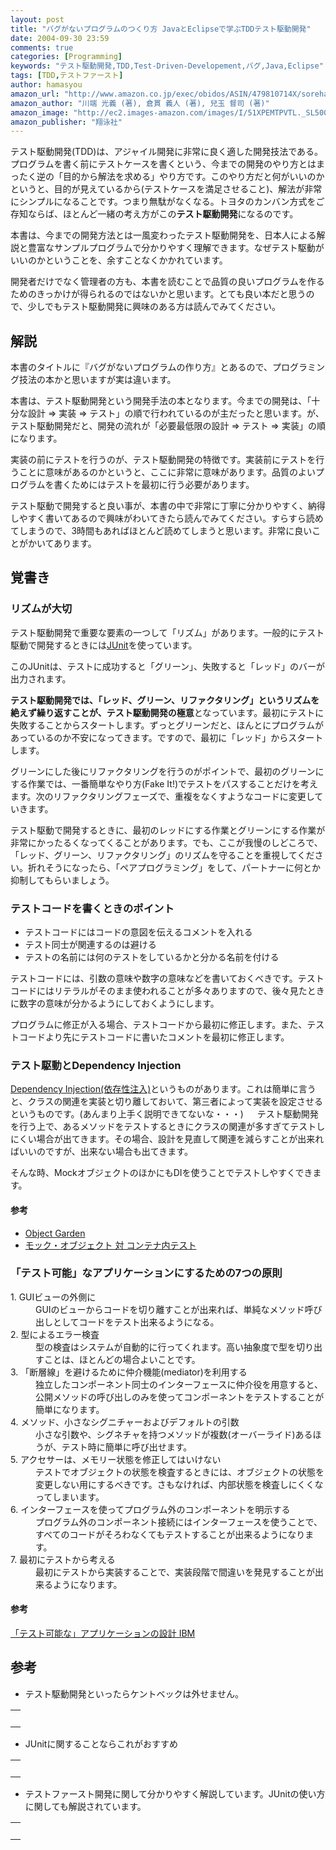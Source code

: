 ```yaml
---
layout: post
title: "バグがないプログラムのつくり方 JavaとEclipseで学ぶTDDテスト駆動開発"
date: 2004-09-30 23:59
comments: true
categories: [Programming]
keywords: "テスト駆動開発,TDD,Test-Driven-Developement,バグ,Java,Eclipse"
tags: [TDD,テストファースト]
author: hamasyou
amazon_url: "http://www.amazon.co.jp/exec/obidos/ASIN/479810714X/sorehabooks-22"
amazon_author: "川端 光義 (著), 倉貫 義人 (著), 兒玉 督司 (著)"
amazon_image: "http://ec2.images-amazon.com/images/I/51XPEMTPVTL._SL500_AA300_.jpg"
amazon_publisher: "翔泳社"
---
```


テスト駆動開発(TDD)は、アジャイル開発に非常に良く適した開発技法である。プログラムを書く前にテストケースを書くという、今までの開発のやり方とはまったく逆の「目的から解法を求める」やり方です。このやり方だと何がいいのかというと、目的が見えているから(テストケースを満足させること)、解法が非常にシンプルになることです。つまり無駄がなくなる。トヨタのカンバン方式をご存知ならば、ほとんど一緒の考え方がこの<strong>テスト駆動開発</strong>になるのです。

本書は、今までの開発方法とは一風変わったテスト駆動開発を、日本人による解説と豊富なサンプルプログラムで分かりやすく理解できます。なぜテスト駆動がいいのかということを、余すことなくかかれています。

開発者だけでなく管理者の方も、本書を読むことで品質の良いプログラムを作るためのきっかけが得られるのではないかと思います。とても良い本だと思うので、少しでもテスト駆動開発に興味のある方は読んでみてください。


<!-- more -->

<h2>解説</h2>

本書のタイトルに『バグがないプログラムの作り方』とあるので、プログラミング技法の本かと思いますが実は違います。

本書は、テスト駆動開発という開発手法の本となります。今までの開発は、「十分な設計 ⇒ 実装 ⇒ テスト」の順で行われているのが主だったと思います。が、テスト駆動開発だと、開発の流れが「必要最低限の設計 ⇒ テスト ⇒ 実装」の順になります。

実装の前にテストを行うのが、テスト駆動開発の特徴です。実装前にテストを行うことに意味があるのかというと、ここに非常に意味があります。品質のよいプログラムを書くためにはテストを最初に行う必要があります。

テスト駆動で開発すると良い事が、本書の中で非常に丁寧に分かりやすく、納得しやすく書いてあるので興味がわいてきたら読んでみてください。すらすら読めてしまうので、3時間もあればほとんど読めてしまうと思います。非常に良いことがかいてあります。

<h2>覚書き</h2>

<h3>リズムが大切</h3>

テスト駆動開発で重要な要素の一つして「リズム」があります。一般的にテスト駆動で開発するときには<a href="http://d.hatena.ne.jp/keyword/xUnit?kid=23897" rel="external nofollow">JUnit</a>を使っています。

このJUnitは、テストに成功すると「グリーン｣、失敗すると「レッド」のバーが出力されます。

<strong>テスト駆動開発では、「レッド、グリーン、リファクタリング」というリズムを絶えず繰り返すことが、テスト駆動開発の極意</strong>となっています。最初にテストに失敗することからスタートします。ずっとグリーンだと、ほんとにプログラムがあっているのか不安になってきます。ですので、最初に「レッド」からスタートします。

グリーンにした後にリファクタリングを行うのがポイントで、最初のグリーンにする作業では、一番簡単なやり方(Fake It!)でテストをパスすることだけを考えます。次のリファクタリングフェーズで、重複をなくすようなコードに変更していきます。

テスト駆動で開発するときに、最初のレッドにする作業とグリーンにする作業が非常にかったるくなってくることがあります。でも、ここが我慢のしどころで、「レッド、グリーン、リファクタリング」のリズムを守ることを重視してください。折れそうになったら、「ペアプログラミング」をして、パートナーに何とか抑制してもらいましょう。

<h3>テストコードを書くときのポイント</h3>

<ul><li>テストコードにはコードの意図を伝えるコメントを入れる</li><li>テスト同士が関連するのは避ける</li><li>テストの名前には何のテストをしているかと分かる名前を付ける</li></ul>

テストコードには、引数の意味や数字の意味などを書いておくべきです。テストコードにはリテラルがそのまま使われることが多々ありますので、後々見たときに数字の意味が分かるようにしておくようにします。

プログラムに修正が入る場合、テストコードから最初に修正します。また、テストコードより先にテストコードに書いたコメントを最初に修正します。

<h3>テスト駆動とDependency Injection</h3>

<a href="http://www.kakutani.com/trans/fowler/injection.html" rel="external nofollow">Dependency Injection(依存性注入)</a>というものがあります。これは簡単に言うと、クラスの関連を実装と切り離しておいて、第三者によって実装を設定させるというものです。(あんまり上手く説明できてないな・・・)
　
テスト駆動開発を行う上で、あるメソッドをテストするときにクラスの関連が多すぎてテストしにくい場合が出てきます。その場合、設計を見直して関連を減らすことが出来ればいいのですが、出来ない場合も出てきます。

そんな時、MockオブジェクトのほかにもDIを使うことでテストしやすくできます。

<h4>参考</h4>

<ul>
<li><a href="http://blog.drecom.jp/object-garden/archive/28" rel="external nofollow">Object Garden</a></li>
<li><a href="http://www.ingrid.org/jajakarta/cactus/doc/mockobjects.html" rel="external nofollow">モック・オブジェクト 対 コンテナ内テスト</a></li>
</ul>

<h3>「テスト可能」なアプリケーションにするための7つの原則</h3>

<dl>
<dt>1. GUIビューの外側に</dt>
<dd>GUIのビューからコードを切り離すことが出来れば、単純なメソッド呼び出しとしてコードをテスト出来るようになる。</dd>
<dt>2. 型によるエラー検査</dt>
<dd>型の検査はシステムが自動的に行ってくれます。高い抽象度で型を切り出すことは、ほとんどの場合よいことです。</dd>
<dt>3. 「断層線」を避けるために仲介機能(mediator)を利用する</dt>
<dd>独立したコンポーネント同士のインターフェースに仲介役を用意すると、公開メソッドの呼び出しのみを使ってコンポーネントをテストすることが簡単になります。</dd>
<dt>4. メソッド、小さなシグニチャーおよびデフォルトの引数</dt>
<dd>小さな引数や、シグネチャを持つメソッドが複数(オーバーライド)あるほうが、テスト時に簡単に呼び出せます。</dd>
<dt>5. アクセサーは、メモリー状態を修正してはいけない</dt>
<dd>テストでオブジェクトの状態を検査するときには、オブジェクトの状態を変更しない用にするべきです。さもなければ、内部状態を検査しにくくなってしまいます。</dd>
<dt>6. インターフェースを使ってプログラム外のコンポーネントを明示する</dt>
<dd>プログラム外のコンポーネント接続にはインターフェースを使うことで、すべてのコードがそろわなくてもテストすることが出来るようになります。</dd>
<dt>7. 最初にテストから考える</dt>
<dd>最初にテストから実装することで、実装段階で間違いを発見することが出来るようになります。</dd>
</dl>

<h4>参考</h4>

<a href="http://www-6.ibm.com/jp/developerworks/java/020125/j_j-diag0911.html" rel="external nofollow">「テスト可能な」アプリケーションの設計 IBM</a>

<h2>参考</h2>

+ テスト駆動開発といったらケントベックは外せません。

<div class="rakuten"><table border="0" cellpadding="5" width="400"><tr><td valign="top"><a href="http://www.amazon.co.jp/exec/obidos/ASIN/4894717115/sorehabooks-22/" rel="external nofollow"></a><br /></td></tr></table>
</div>

+ JUnitに関することならこれがおすすめ

<div class="rakuten"><table border="0" cellpadding="5" width="400"><tr><td valign="top"><a href="http://www.amazon.co.jp/exec/obidos/ASIN/4797325143/sorehabooks-22/" rel="external nofollow"></a><br /></td></tr></table>
</div>

+ テストファースト開発に関して分かりやすく解説しています。JUnitの使い方に関しても解説されています。

<div class="rakuten"><table border="0" cellpadding="5" width="400"><tr><td valign="top"><a href="http://www.amazon.co.jp/exec/obidos/ASIN/4797325720/sorehabooks-22/" rel="external nofollow"></a><br /></td></tr></table>
</div>




